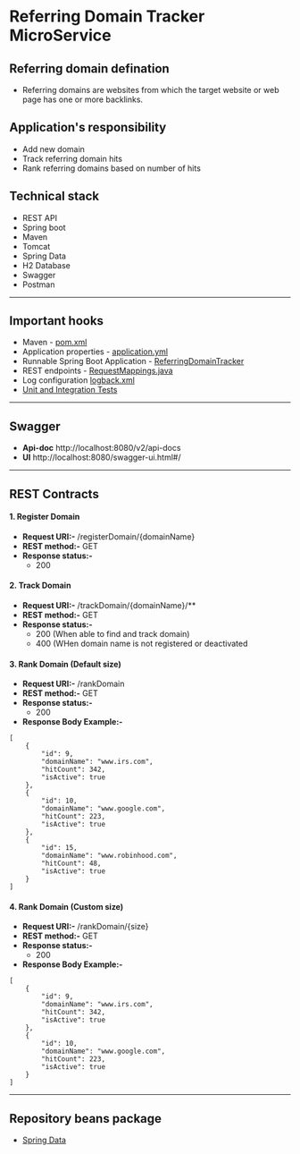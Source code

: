 # Referring Domain Tracker MicroService
## Referring domain defination
- Referring domains are websites from which the target website or web page has one or more backlinks. 
## Application's responsibility
- Add new domain
- Track referring domain hits
- Rank referring domains based on number of hits
## Technical stack
- REST API
- Spring boot
- Maven
- Tomcat
- Spring Data
- H2 Database
- Swagger
- Postman
--------
## Important hooks 
- Maven - [pom.xml](pom.xml)
- Application properties - [application.yml](src/main/resources/application.yml)
- Runnable Spring Boot Application - [ReferringDomainTracker](src/main/java/com/nitin/java/referring/domain/tracker/Application.java)
- REST endpoints - [RequestMappings.java](src/main/java/com/nitin/java/referring/domain/tracker/controller/requestMappings/RequestMappings.java)
- Log configuration [logback.xml](src/main/resources/logback.xml)
-  [Unit and Integration Tests](src/test/java/com/nitin/java/referring/domain/tracker/)
--------
## Swagger

- **Api-doc** http://localhost:8080/v2/api-docs
- **UI** http://localhost:8080/swagger-ui.html#/

--------
## REST Contracts

#### 1. Register Domain
- **Request URI:-** /registerDomain/{domainName}
- **REST method:-** GET
- **Response status:-** 
    - 200

#### 2. Track Domain
- **Request URI:-** /trackDomain/{domainName}/**
- **REST method:-** GET
- **Response status:-** 
    - 200 (When able to find and track domain)
    - 400 (WHen domain name is not registered or deactivated

#### 3. Rank Domain (Default size)
- **Request URI:-** /rankDomain
- **REST method:-** GET
- **Response status:-** 
    - 200
- **Response Body Example:-** 
```
[
    {
        "id": 9,
        "domainName": "www.irs.com",
        "hitCount": 342,
        "isActive": true
    },
    {
        "id": 10,
        "domainName": "www.google.com",
        "hitCount": 223,
        "isActive": true
    },
    {
        "id": 15,
        "domainName": "www.robinhood.com",
        "hitCount": 48,
        "isActive": true
    }
] 
```
    
#### 4. Rank Domain (Custom size)
- **Request URI:-** /rankDomain/{size}
- **REST method:-** GET
- **Response status:-** 
    - 200    
- **Response Body Example:-**
```
[
    {
        "id": 9,
        "domainName": "www.irs.com",
        "hitCount": 342,
        "isActive": true
    },
    {
        "id": 10,
        "domainName": "www.google.com",
        "hitCount": 223,
        "isActive": true
    }
] 
```
  
--------
## Repository beans package
- [Spring Data](/src/main/java/com/nitin/java/referring/domain/tracker/repository/TrackDomainRepository.java)
